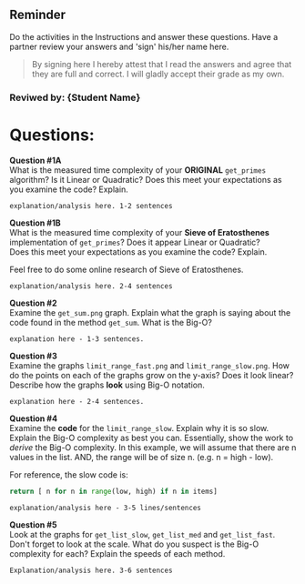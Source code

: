 ## Reminder
Do the activities in the Instructions and answer these questions. Have a partner 
review your answers and 'sign' his/her name here.

> By signing here I hereby attest that I read the answers and agree that they are full
> and correct. I will gladly accept their grade as my own.   
### Reviwed by: {Student Name}


# Questions:
**Question #1A**   
What is the measured time complexity of your **ORIGINAL** `get_primes` algorithm?
Is it Linear or Quadratic? Does this meet your expectations as you examine 
the code? Explain.  

```
explanation/analysis here. 1-2 sentences
```
**Question #1B**   
What is the measured time complexity of your **Sieve of Eratosthenes** 
implementation of `get_primes`? Does it appear Linear or Quadratic?  
Does this meet your expectations as you examine the code? Explain.  

Feel free to do some online research of Sieve of Eratosthenes.

```
explanation/analysis here. 2-4 sentences
```

**Question #2**   
Examine the `get_sum.png` graph. Explain what the graph is saying about the code 
found in the method `get_sum`. What is the Big-O?
```
explanation here - 1-3 sentences.
```

**Question #3**   
Examine the graphs `limit_range_fast.png` and `limit_range_slow.png`. How do the points 
on each of the graphs grow on the y-axis? Does it look linear? Describe how the 
graphs **look** using Big-O notation.
```
explanation here - 2-4 sentences.
``` 

**Question #4**   
Examine the **code** for the `limit_range_slow`. Explain why it is so slow. 
Explain the Big-O complexity as best you can. Essentially, show the work to 
_derive_ the Big-O complexity. In this example, we will assume that there are n 
values in the list. AND, the range will be of size n. (e.g. n = high - low).   

For reference, the slow code is:
```python
return [ n for n in range(low, high) if n in items]
```

```
explanation/analysis here - 3-5 lines/sentences

``` 

**Question #5**  
Look at the graphs for `get_list_slow`, `get_list_med` and `get_list_fast`. 
Don't forget to look at the scale. What do you suspect is the Big-O complexity 
for each? Explain the speeds of each method.
```
Explanation/analysis here. 3-6 sentences
```